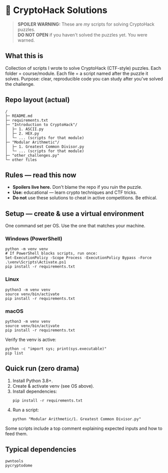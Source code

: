 <h1>🧠 CryptoHack Solutions</h1>

<blockquote>
  <strong>SPOILER WARNING:</strong> These are <em>my</em> scripts for solving CryptoHack puzzles.
  <br><strong>DO NOT OPEN</strong> if you haven't solved the puzzles yet. You were warned.
</blockquote>

<h2>What this is</h2>
<p>Collection of scripts I wrote to solve CryptoHack (CTF-style) puzzles. Each folder = course/module. Each file = a script named after the puzzle it solves. Purpose: clear, reproducible code you can study after you've solved the challenge.</p>

<h2>Repo layout (actual)</h2>
<pre><code>/
├─ README.md
├─ requirements.txt
├─ "Introduction to CryptoHack"/
│  ├─ 1. ASCII.py
│  ├─ 2. HEX.py
│  └─ ... (scripts for that module)
├─ "Modular Arithmetic"/
│  ├─ 1. Greatest Common Divisor.py
│  └─ ... (scripts for that module)
├─ "other_challenges.py"
└─ other files
</code></pre>

<h2>Rules — read this now</h2>
<ul>
  <li><strong>Spoilers live here.</strong> Don't blame the repo if you ruin the puzzle.</li>
  <li><strong>Use:</strong> educational — learn crypto techniques and CTF tricks.</li>
  <li><strong>Do not</strong> use these solutions to cheat in active competitions. Be ethical.</li>
</ul>

<h2>Setup — create &amp; use a virtual environment</h2>
<p>One command set per OS. Use the one that matches your machine.</p>

<h3>Windows (PowerShell)</h3>
<pre><code>python -m venv venv
# If PowerShell blocks scripts, run once:
Set-ExecutionPolicy -Scope Process -ExecutionPolicy Bypass -Force
.\venv\Scripts\Activate.ps1
pip install -r requirements.txt
</code></pre>

<h3>Linux</h3>
<pre><code>python3 -m venv venv
source venv/bin/activate
pip install -r requirements.txt
</code></pre>

<h3>macOS</h3>
<pre><code>python3 -m venv venv
source venv/bin/activate
pip install -r requirements.txt 
</code></pre>

<p>Verify the venv is active:</p>
<pre><code>python -c "import sys; print(sys.executable)"
pip list
</code></pre>

<h2>Quick run (zero drama)</h2>
<ol>
  <li>Install Python 3.8+.</li>
  <li>Create &amp; activate venv (see OS above).</li>
  <li>Install dependencies:
    <pre><code>pip install -r requirements.txt</code></pre>
  </li>
  <li>Run a script:
    <pre><code>python "Modular Arithmetic/1. Greatest Common Divisor.py"</code></pre>
  </li>
</ol>
<p>Some scripts include a top comment explaining expected inputs and how to feed them.</p>

<h2>Typical dependencies</h2>
<pre><code>pwntools
pycryptodome
</code></pre>
